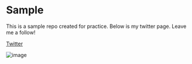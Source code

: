 # Sample

This is a sample repo created for practice. Below is my twitter page. Leave me a follow!



[Twitter](https://twitter.com/freest_man)

![image](https://user-images.githubusercontent.com/116303271/197023906-c99b2880-c56e-4016-a209-9766c51bb02b.png)

